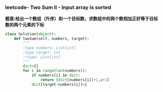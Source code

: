 ### leetcode- Two Sum II - Input array is sorted

**题意:给出一个数组（升序）和一个目标数，求数组中的两个数相加正好等于目标数的两个元素的下标**

```python
class Solution(object):
    def twoSum(self, numbers, target):
        """
        :type numbers: List[int]
        :type target: int
        :rtype: List[int]
        """
        dict={}
        for i in range(len(numbers)):
            if numbers[i] in dict:
                return [dict[numbers[i]]+1,i+1]
            dict[target-numbers[i]]=i
            
```

